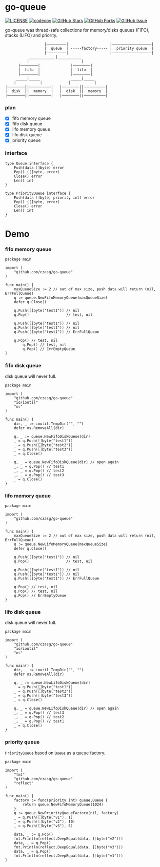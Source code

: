 # go-queue
[![LICENSE](https://img.shields.io/github/license/mashape/apistatus.svg?style=flat-square&label=License)](https://github.com/czasg/go-queue/blob/master/LICENSE)
[![codecov](https://codecov.io/gh/czasg/go-queue/branch/main/graph/badge.svg?token=GMXXOKC4P8)](https://codecov.io/gh/czasg/go-queue)
[![GitHub Stars](https://img.shields.io/github/stars/czasg/go-queue.svg?style=flat-square&label=Stars&logo=github)](https://github.com/czasg/go-queue/stargazers)
[![GitHub Forks](https://img.shields.io/github/forks/czasg/go-queue.svg?style=flat-square&label=Forks&logo=github)](https://github.com/czasg/go-queue/network/members)
[![GitHub Issue](https://img.shields.io/github/issues/czasg/go-queue.svg?style=flat-square&label=Issues&logo=github)](https://github.com/czasg/go-queue/issues)


go-queue was thread-safe collections for memory/disks queues (FIFO), stacks (LIFO) and priority.


```text
                  |—————————|                   |——————————————————|               
                  |  queue  | -----factory----- |  priority queue  |
                  |—————————|                   |——————————————————|
           ____________|___________
          |                        |      
      |————————|              |————————|
      |  fifo  |              |  lifo  |
      |————————|              |————————|
     _____|_____              _____|_____
    |           |            |           |
|————————||——————————|   |————————||——————————|
|  disk  ||  memory  |   |  disk  ||  memory  |
|————————||——————————|   |————————||——————————|
```

### plan
- [x] fifo memory queue
- [x] fifo disk queue
- [x] lifo memory queue
- [x] lifo disk queue
- [x] priority queue

### interface
```golang
type Queue interface {
	Push(data []byte) error
	Pop() ([]byte, error)
	Close() error
	Len() int
}

type PriorityQueue interface {
	Push(data []byte, priority int) error
	Pop() ([]byte, error)
	Close() error
	Len() int
}
```

# Demo
### fifo memory queue
```golang
package main

import (
	"github.com/czasg/go-queue"
)

func main() {
	maxQueueSize := 2 // out of max size, push data will return (nil, ErrFullQueue)
	q := queue.NewFifoMemoryQueue(maxQueueSize)
	defer q.Close()

	q.Push([]byte("test1")) // nil
	q.Pop()                 // test, nil

	q.Push([]byte("test1")) // nil
   	q.Push([]byte("test1")) // nil
   	q.Push([]byte("test1")) // ErrFullQueue

   	q.Pop() // test, nil
    	q.Pop() // test, nil
    	q.Pop() // ErrEmptyQueue
}
```

### fifo disk queue
disk queue will never full.
```golang
package main

import (
	"github.com/czasg/go-queue"
	"io/ioutil"
	"os"
)

func main() {
	dir, _ := ioutil.TempDir("", "")
	defer os.RemoveAll(dir)
	
	q, _ := queue.NewFifoDiskQueue(dir)
	_ = q.Push([]byte("test1"))
	_ = q.Push([]byte("test2"))
	_ = q.Push([]byte("test3"))
	_ = q.Close()

	q, _ = queue.NewFifoDiskQueue(dir) // open again
	_, _ = q.Pop() // test1
	_, _ = q.Pop() // test2
	_, _ = q.Pop() // test3
	_ = q.Close()
}
```

### lifo memory queue
```golang
package main

import (
	"github.com/czasg/go-queue"
)

func main() {
	maxQueueSize := 2 // out of max size, push data will return (nil, ErrFullQueue)
	q := queue.NewLifoMemoryQueue(maxQueueSize)
	defer q.Close()

	q.Push([]byte("test1")) // nil
	q.Pop()                 // test, nil

	q.Push([]byte("test1")) // nil
	q.Push([]byte("test1")) // nil
	q.Push([]byte("test1")) // ErrFullQueue

	q.Pop() // test, nil
	q.Pop() // test, nil
	q.Pop() // ErrEmptyQueue
}
```

### lifo disk queue
disk queue will never full.
```golang
package main

import (
	"github.com/czasg/go-queue"
	"io/ioutil"
	"os"
)

func main() {
	dir, _ := ioutil.TempDir("", "")
	defer os.RemoveAll(dir)

	q, _ := queue.NewLifoDiskQueue(dir)
	_ = q.Push([]byte("test1"))
	_ = q.Push([]byte("test2"))
	_ = q.Push([]byte("test3"))
	_ = q.Close()

	q, _ = queue.NewLifoDiskQueue(dir) // open again
	_, _ = q.Pop() // test3
	_, _ = q.Pop() // test2
	_, _ = q.Pop() // test1
	_ = q.Close()
}
```

### priority queue
`PriorityQueue` based on `Queue` as a queue factory.
```golang
package main

import (
	"fmt"
	"github.com/czasg/go-queue"
	"reflect"
)

func main() {
	factory := func(priority int) queue.Queue {
		return queue.NewFifoMemoryQueue(1024)
	}
	q := queue.NewPriorityQueueFactory(nil, factory)
	_ = q.Push([]byte("v1"), 1)
	_ = q.Push([]byte("v2"), 10)
	_ = q.Push([]byte("v3"), 5)

	data, _ := q.Pop()
	fmt.Println(reflect.DeepEqual(data, []byte("v2")))
	data, _ = q.Pop()
	fmt.Println(reflect.DeepEqual(data, []byte("v3")))
	data, _ = q.Pop()
	fmt.Println(reflect.DeepEqual(data, []byte("v1")))
}
```
